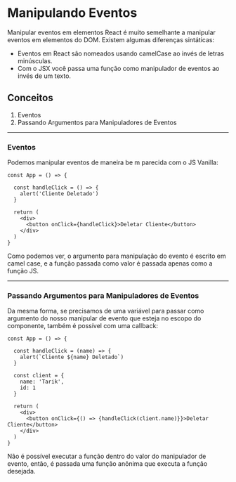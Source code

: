 # Manipulando Eventos

Manipular eventos em elementos React é muito semelhante a manipular eventos em elementos do DOM.
Existem algumas diferenças sintáticas:

 - Eventos em React são nomeados usando camelCase ao invés de letras minúsculas.
 - Com o JSX você passa uma função como manipulador de eventos ao invés de um texto.

## Conceitos

 1. Eventos
 2. Passando Argumentos para Manipuladores de Eventos

------

### Eventos

Podemos manipular eventos de maneira be m parecida com o JS Vanilla:

```
const App = () => {

  const handleClick = () => {
    alert('Cliente Deletado')
  }

  return (
    <div>
      <button onClick={handleClick}>Deletar Cliente</button>
    </div>
  )
}
```

Como podemos ver, o argumento para manipulação do evento é escrito em camel case, e a função passada como valor é passada apenas como a função JS.

----------

### Passando Argumentos para Manipuladores de Eventos

Da mesma forma, se precisamos de uma variável para passar como argumento do nosso manipular de evento que esteja no escopo do componente, também é possível com uma callback:

```
const App = () => {

  const handleClick = (name) => {
    alert(`Cliente ${name} Deletado`)
  }

  const client = {
    name: 'Tarik',
    id: 1
  }

  return (
    <div>
      <button onClick={() => {handleClick(client.name)}}>Deletar Cliente</button>
    </div>
  )
}
```

Não é possível executar a função dentro do valor do manipulador de evento, então, é passada uma função anônima que executa a função desejada.